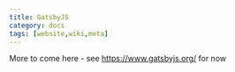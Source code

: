 ```yaml
---
title: GatsbyJS
category: docs
tags: [website,wiki,meta]
---
```


More to come here - see https://www.gatsbyjs.org/ for now